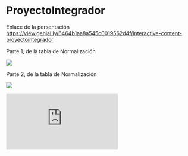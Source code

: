 # ProyectoIntegrador

Enlace de la persentación
https://view.genial.ly/6464b1aa8a545c0019562d4f/interactive-content-proyectointegrador


Parte 1, de la tabla de Normalización

![](https://github.com/ameliamariacocalopez/ProyectoIntegrador/blob/main/base_datos/1.jpg)

Parte 2, de la tabla de Normalización

![](https://github.com/ameliamariacocalopez/ProyectoIntegrador/blob/main/base_datos/2.jpg)


![Aqui tenemos el SQL ](https://github.com/ameliamariacocalopez/ProyectoIntegrador/blob/main/base_datos/Basededatos.sql)
